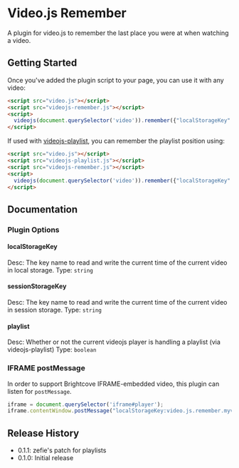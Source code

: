 # Video.js Remember

A plugin for video.js to remember the last place you were at when watching a video.

## Getting Started

Once you've added the plugin script to your page, you can use it with any video:

```html
<script src="video.js"></script>
<script src="videojs-remember.js"></script>
<script>
  videojs(document.querySelector('video')).remember({"localStorageKey": "videojs.remember.myvideo"});
</script>
```

If used with [videojs-playlist](https://github.com/brightcove/videojs-playlist), you can remember the playlist position using:
```html
<script src="video.js"></script>
<script src="videojs-playlist.js"></script>
<script src="videojs-remember.js"></script>
<script>
  videojs(document.querySelector('video')).remember({"localStorageKey": "videojs.remember.myvideo", "playlist": true});
</script>
```


## Documentation
### Plugin Options

#### localStorageKey
Desc: The key name to read and write the current time of the current video in local storage.
Type: `string`

#### sessionStorageKey
Desc: The key name to read and write the current time of the current video in session storage.
Type: `string`

#### playlist
Desc: Whether or not the current videojs player is handling a playlist (via videojs-playlist)
Type: `boolean`

### IFRAME postMessage

In order to support Brightcove IFRAME-embedded video, this plugin can listen for `postMessage`.

```javascript
iframe = document.querySelector('iframe#player');
iframe.contentWindow.postMessage("localStorageKey:video.js.remember.myvideo", "*");
```

## Release History

 - 0.1.1: zefie's patch for playlists
 - 0.1.0: Initial release
